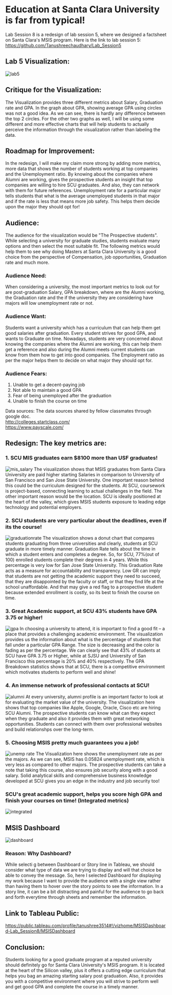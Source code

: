# Education at Santa Clara University is far from typical!
Lab Session 8 is a redesign of lab session 5, where we designed a factsheet on Santa Clara's MSIS program.
Here is the link to lab session 5:                                                  
https://github.com/Tanushreechaudhary/Lab_Session5

## Lab 5 Visualization:
![lab5](https://user-images.githubusercontent.com/32077698/32647064-6a0f629e-c5a4-11e7-97ea-76d14541ec52.png)
## Critique for the Visualization:
The Visualization provides three different metrics about Salary, Graduation rate and GPA. In the graph about GPA, showing average GPA using circles was not a good idea. As we can see, there is hardly any difference between the top 2 circles. For the other two graphs as well, I will be using some different and more effective charts that will help students to actually perceive the information through the visualization rather than labeling the data.

## Roadmap for Improvement:
In the redesign, I will make my claim more strong by adding more metrics, more data that shows the number of students working at top companies and the Unemployment ratio. By knowing about the companies where Alumni are working, gives the prospective students an insight that top companies are willing to hire SCU graduates. And also, they can network with them for future references. Unemployment rate for a particular major tells students that what is the average unemployed students in that major and if the rate is less that means more job safety. This helps them decide upon the major they should opt for!

## Audience:
The audience for the visualization would be "The Prospective students". While selecting a university for graduate studies, students evaluate many options and then select the most suitable fit. The following metrics would help them to see why doing Masters at Santa Clara University is a good choice from the perspective of Compensation, job opportunities, Graduation rate and much more. 

### Audience Need: 
When considering a university, the most important metrics to look out for are post-graduation Salary, GPA breakdown, where are the Alumni working, the Graduation rate and the if the university they are considering have majors will low unemployment rate or not. 

### Audience Want: 
Students want a university which has a curriculum that can help them get good salaries after graduation. Every student strives for good GPA, and wants to Graduate on time. Nowadays, students are very concerned about knowing the companies where the Alumni are working, this can help them get a reference and also during the Alumni meets current students can know from them how to get into good companies. The Employment ratio as per the major helps them to decide on what major they should opt for. 

### Audience Fears:
1. Unable to get a decent-paying job
2. Not able to maintain a good GPA
3. Fear of being unemployed after the graduation
4. Unable to finish the course on time

Data sources: The data sources shared by fellow classmates through google doc.                                         
http://colleges.startclass.com/          
https://www.payscale.com/


## Redesign: The key metrics are:

### 1. SCU MIS graduates earn $8100 more than USF graduates!
![mis_salary](https://user-images.githubusercontent.com/32077698/32646969-f4f539c0-c5a3-11e7-8a66-9f4d354ed331.png)
The visualization shows that MSIS graduates from Santa Clara University are paid higher starting Salaries in comparison to University of San Francisco and San Jose State University. One important reason behind this could be the curriculum designed for the students. At SCU, coursework is project-based, connecting learning to actual challenges in the field. The other important reason would be the location. SCU is ideally positioned at the heart of the valley, which gives MSIS students exposure to leading edge technology and potential employers.

### 2. SCU students are very particular about the deadlines, even if its the course!
![graduationrate](https://user-images.githubusercontent.com/32077698/32646968-f4d2abda-c5a3-11e7-858e-c6cabeb80827.png)
The visualization shows a donut chart that compares students graduating from three universities and clearly, students at SCU graduate in more timely manner. Graduation Rate tells about the time in which a student enters and completes a degree. So, for SCU, 77%(out of 100) enrolled students complete their degrees in 4 years. While this percentage is very low for San Jose State University.
This Graduation Rate acts as a measure for accountability and transparency. Low GR can imply that students are not getting the academic support they need to succeed, that they are disappointed by the faculty or staff, or that they find life at the school unaffordable. 
And that may give a red flag to a prospective student because extended enrollment is costly, so its best to finish the course on time.

### 3. Great Academic support, at SCU 43% students have GPA 3.75 or higher!
![gpa](https://user-images.githubusercontent.com/32077698/32646967-f4af37e0-c5a3-11e7-832d-1a21e9a5e073.png)
In choosing a university to attend, it is important to find a good fit – a place that provides a challenging academic environment. The visualization provides us the information about what is the percentage of students that fall under a particular GPA Range. The size is decreasing and the color is fading as per the percentage. We can clearly see that 43% of students at SCU have GPA 3.75 or Higher, while at SJSU and University of San Francisco this percentage is 20% and 40% respectively. 
The GPA Breakdown statistics shows that at SCU, there is a competitive environment which motivates students to perform well and shine! 

### 4. An immense network of professional contacts at SCU!
![alumni](https://user-images.githubusercontent.com/32077698/32646965-f489d540-c5a3-11e7-944c-6c0afc1e602f.png)
At every university, alumni profile is an important factor to look at for evaluating the market value of the university. The visualization here shows that top companies like Apple, Google, Oracle, Cisco etc are hiring SCU Alumni. The prospective students can know what can they expect when they graduate and also it provides them with great networking opportunities. Students can connect with them over professional websites and build relationshps over the long-term.

### 5. Choosing MSIS pretty much guarantees you a job!
![unemp rate](https://user-images.githubusercontent.com/32077698/32689037-d4275906-c690-11e7-9cdc-daf561642424.png)
The Visualization here shows the unemployment rate as per the majors. As we can see, MSIS has 0.05824 unemployment rate, which is very less as compared to other majors. The prospective students can take a note that taking this course, also ensures job security along with a good salary. Solid analytical skills and comprehensive business knowledge developed at SCU gives you an edge in the industry and job security too!

### SCU's great academic support, helps you score high GPA and finish your courses on time! (Integrated metrics)
![integrated](https://user-images.githubusercontent.com/32077698/32692934-198e1ac6-c6d6-11e7-950d-937e6a0c3ce1.png)

## MSIS Dashboard
![dashboard](https://user-images.githubusercontent.com/32077698/32692933-196d05c0-c6d6-11e7-81b6-287508ccd361.png)
### Reason: Why Dashboard?
While selecti g between Dashboard or Story line in Tableau, we should consider what type of data we are trying to display and will that choice be able to convey the message. So, here I selected Dashboard for displaying my work because I want to provide the audience with a single view rather than having them to hover over the story points to see the information. In a story line, it can be a bit distracting and painful for the audience to go back and forth everytime through sheets and remember the information.

## Link to Tableau Public:
https://public.tableau.com/profile/tanushree3514#!/vizhome/MSISDashboard-Lab_Session8/MSISDashboard

## Conclusion:
Students looking for a good graduate program at a reputed university should definitely go for Santa Clara University's MSIS program. It is located at the heart of the Silicon valley, plus it offers a cutting edge curriculum that helps you bag an amazing starting salary post graduation. Also, it provides you with a competitive environment where you will strive to perform well and get good GPA and complete the course in a timely manner.
